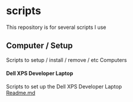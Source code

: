 # scripts
This repository is for several scripts I use

## Computer / Setup
Scripts to setup / install / remove / etc Computers

#### Dell XPS Developer Laptop
Scripts to set up the Dell XPS Developer Laptop  
[Readme.md](https://github.com/swissglider/scripts/tree/master/computer/setup/xps)
